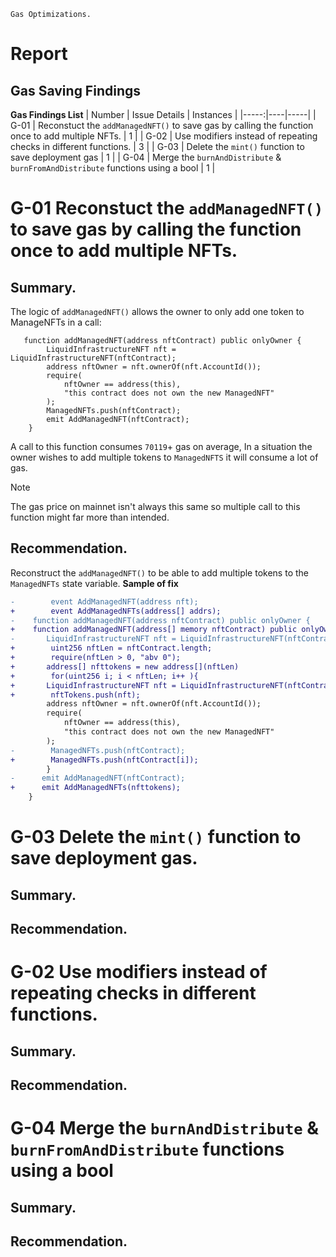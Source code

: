 `Gas Optimizations.`
# Report
## Gas Saving Findings 
**Gas Findings List**
| Number | Issue Details | Instances |
|-----:|----|-----|
| G-01 | Reconstuct the `addManagedNFT()` to save gas by calling the function once to add multiple NFTs. | 1 |
| G-02 | Use modifiers instead of repeating checks in different functions. | 3 |
| G-03 | Delete the `mint()` function to save deployment gas | 1 |
| G-04 | Merge the `burnAndDistribute` & `burnFromAndDistribute` functions using a bool | 1 |


# G-01 Reconstuct the `addManagedNFT()` to save gas by calling the function once to add multiple NFTs.
## Summary.
The logic of `addManagedNFT()` allows the owner to only add one token to ManageNFTs in a call:
```solidity
   function addManagedNFT(address nftContract) public onlyOwner {
        LiquidInfrastructureNFT nft = LiquidInfrastructureNFT(nftContract);
        address nftOwner = nft.ownerOf(nft.AccountId());
        require(
            nftOwner == address(this),
            "this contract does not own the new ManagedNFT"
        );
        ManagedNFTs.push(nftContract);
        emit AddManagedNFT(nftContract);
    }

```
A call to this function consumes `70119`+ gas on average, In a situation the owner wishes to add multiple tokens to `ManagedNFTS` it will consume a lot of gas.
> [!NOTE]
> The gas price on mainnet isn't always this same so multiple call to this function might far more than intended.
## Recommendation.
Reconstruct the `addManagedNFT()` to be able to add multiple tokens to the `ManagedNFTs` state variable.
**Sample of fix**
```diff
-        event AddManagedNFT(address nft);
+        event AddManagedNFTs(address[] addrs);
-    function addManagedNFT(address nftContract) public onlyOwner {
+    function addManagedNFT(address[] memory nftContract) public onlyOwner {
-       LiquidInfrastructureNFT nft = LiquidInfrastructureNFT(nftContract);   
+        uint256 nftLen = nftContract.length;
+        require(nftLen > 0, "abv 0");
+       address[] nfttokens = new address[](nftLen)
+        for(uint256 i; i < nftLen; i++ ){
+       LiquidInfrastructureNFT nft = LiquidInfrastructureNFT(nftContract[i]);
+        nftTokens.push(nft);
        address nftOwner = nft.ownerOf(nft.AccountId());
        require(
            nftOwner == address(this),
            "this contract does not own the new ManagedNFT"
        );
-        ManagedNFTs.push(nftContract);
+        ManagedNFTs.push(nftContract[i]);
        }
-      emit AddManagedNFT(nftContract);
+      emit AddManagedNFTs(nfttokens);
    }
```

# G-03 Delete the `mint()` function to save deployment gas.
## Summary.

## Recommendation.


# G-02 Use modifiers instead of repeating checks in different functions.
## Summary.

## Recommendation.


# G-04 Merge the `burnAndDistribute` & `burnFromAndDistribute` functions using a bool
## Summary.

## Recommendation.

